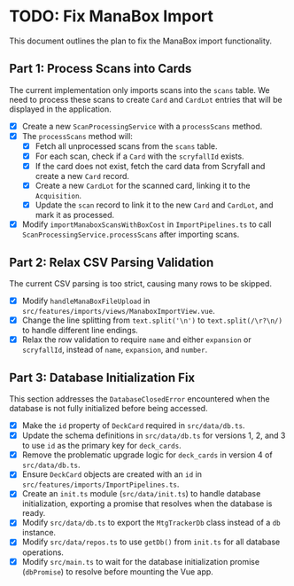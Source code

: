 # TODO: Fix ManaBox Import

This document outlines the plan to fix the ManaBox import functionality.

## Part 1: Process Scans into Cards

The current implementation only imports scans into the `scans` table. We need to process these scans to create `Card` and `CardLot` entries that will be displayed in the application.

- [x] Create a new `ScanProcessingService` with a `processScans` method.
- [x] The `processScans` method will:
  - [x] Fetch all unprocessed scans from the `scans` table.
  - [x] For each scan, check if a `Card` with the `scryfallId` exists.
  - [x] If the card does not exist, fetch the card data from Scryfall and create a new `Card` record.
  - [x] Create a new `CardLot` for the scanned card, linking it to the `Acquisition`.
  - [x] Update the `scan` record to link it to the new `Card` and `CardLot`, and mark it as processed.
- [x] Modify `importManaboxScansWithBoxCost` in `ImportPipelines.ts` to call `ScanProcessingService.processScans` after importing scans.

## Part 2: Relax CSV Parsing Validation

The current CSV parsing is too strict, causing many rows to be skipped.

- [x] Modify `handleManaBoxFileUpload` in `src/features/imports/views/ManaboxImportView.vue`.
- [x] Change the line splitting from `text.split('\n')` to `text.split(/\r?\n/)` to handle different line endings.
- [x] Relax the row validation to require `name` and either `expansion` or `scryfallId`, instead of `name`, `expansion`, and `number`.

## Part 3: Database Initialization Fix

This section addresses the `DatabaseClosedError` encountered when the database is not fully initialized before being accessed.

- [x] Make the `id` property of `DeckCard` required in `src/data/db.ts`.
- [x] Update the schema definitions in `src/data/db.ts` for versions 1, 2, and 3 to use `id` as the primary key for `deck_cards`.
- [x] Remove the problematic upgrade logic for `deck_cards` in version 4 of `src/data/db.ts`.
- [x] Ensure `DeckCard` objects are created with an `id` in `src/features/imports/ImportPipelines.ts`.
- [x] Create an `init.ts` module (`src/data/init.ts`) to handle database initialization, exporting a promise that resolves when the database is ready.
- [x] Modify `src/data/db.ts` to export the `MtgTrackerDb` class instead of a `db` instance.
- [x] Modify `src/data/repos.ts` to use `getDb()` from `init.ts` for all database operations.
- [x] Modify `src/main.ts` to wait for the database initialization promise (`dbPromise`) to resolve before mounting the Vue app.